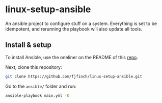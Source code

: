 # linux-setup-ansible
An ansible project to configure stuff on a system. Everything is set to be idempotent, and rerunning the playbook will also update all tools.

## Install & setup
To install Ansible, use the oneliner on the README of this [repo](https://github.com/fjfinch/ansible-template).

Next, clone this repository:

```bash
git clone https://github.com/fjfinch/linux-setup-ansible.git
```

Go to the `ansible/` folder and run:

```bash
ansible-playbook main.yml -K
```
